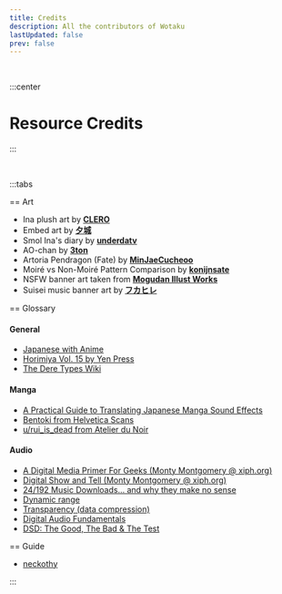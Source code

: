 ```yaml
---
title: Credits
description: All the contributors of Wotaku
lastUpdated: false
prev: false
---
```


<script setup>
import Credits from './.vitepress/theme/components/Contributors.vue'
</script>


<Credits />

<br>

:::center
# Resource Credits
:::

<br>

:::tabs

== Art 

- Ina plush art by [**CLERO**](https://x.com/CLERO_ART/status/1788894299007971680)
- Embed art by [**夕城**](https://x.com/yukiyasa1/status/1770385782379020322)
- Smol Ina's diary by [**underdatv**](https://x.com/underdatv/status/1790765775349072046)
- AO-chan by [**3ton**](https://www.pixiv.net/en/artworks/110412826)
- Artoria Pendragon (Fate) by [**MinJaeCucheoo**](https://www.deviantart.com/minjaecucheoo/art/Transparent-PNG-Artoria-Pendragon-Fate-845014345)
- Moiré vs Non-Moiré Pattern Comparison by [**konijnsate**](https://tips.clip-studio.com/en-us/articles/3489)
- NSFW banner art taken from [**Mogudan Illust Works**](https://www.fakku.net/hentai/mogudan-illust-works-english)
- Suisei music banner art by [**フカヒレ**](https://x.com/fuka_hire/status/1619998921757192195)

== Glossary

#### General
- [Japanese with Anime](https://www.japanesewithanime.com/)
- [Horimiya Vol. 15 by Yen Press](https://yenpress.com/titles/9781975324735-horimiya-vol-15)
- [The Dere Types Wiki](https://the-dere-types.fandom.com/wiki/The_Dere_Types_Wiki)

#### Manga
- [A Practical Guide to Translating Japanese Manga Sound Effects](https://nomansguy.wordpress.com/2023/02/04/translating-manga-sfx-guide-part-1/)
- [Bentoki from Helvetica Scans](https://discord.com/users/91862190709014528)
- [u/rui_is_dead from Atelier du Noir](https://old.reddit.com/r/manga/comments/tc90d8/guys_can_you_explain_the_process_of/)

#### Audio

- [A Digital Media Primer For Geeks (Monty Montgomery @ xiph.org)](https://youtu.be/FG9jemV1T7I)
- [Digital Show and Tell (Monty Montgomery @ xiph.org)](https://youtu.be/cIQ9IXSUzuM)
- [24/192 Music Downloads... and why they make no sense](https://people.xiph.org/~xiphmont/demo/neil-young.html)
- [Dynamic range](https://en.wikipedia.org/wiki/Dynamic_range#:~:text=The%2016-bit%20compact%20disc,response%20of%20the%20human%20ear)
- [Transparency (data compression)](https://en.wikipedia.org/wiki/Transparency_(data_compression))
- [Digital Audio Fundamentals](https://www.youtube.com/playlist?list=PLbqhA-NKGP6B6V_AiS-jbvSzdd7nbwwCw)
- [DSD: The Good, The Bad & The Test](https://youtu.be/eu5I-z7f6is)

== Guide

- [neckothy](https://gist.github.com/neckothy/6654f928fef87529646df3799f5e555a)

:::
